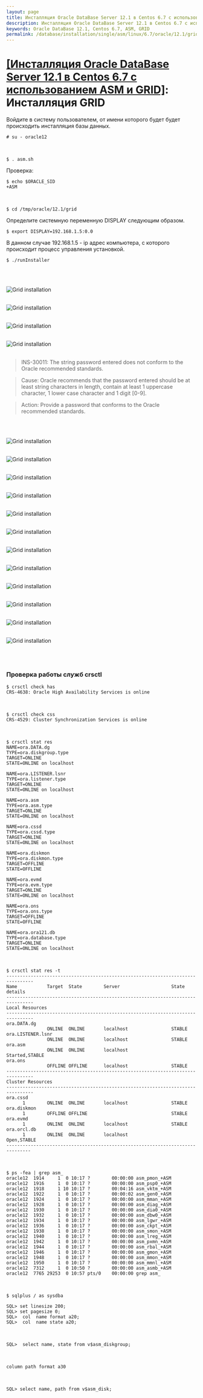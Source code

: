 ```yaml
---
layout: page
title: Инсталляция Oracle DataBase Server 12.1 в Centos 6.7 с использованием ASM и GRID - Инсталляция GRID
description: Инсталляция Oracle DataBase Server 12.1 в Centos 6.7 с использованием ASM и GRID - Инсталляция GRID
keywords: Oracle DataBase 12.1, Centos 6.7, ASM, GRID
permalink: /database/installation/single/asm/linux/6.7/oracle/12.1/grid-installation/
---
```


# <a href="/database/installation/single/asm/linux/6.7/oracle/12.1/">[Инсталляция Oracle DataBase Server 12.1 в Centos 6.7 с использованием ASM и GRID]</a>: Инсталляция GRID

Войдите в систему пользователем, от имени которого будет будет происходить инсталляция базы данных.

    # su - oracle12

<br/>

    $ . asm.sh

Проверка:

    $ echo $ORACLE_SID
    +ASM

<br/>

    $ cd /tmp/oracle/12.1/grid

Определите системную переменную DISPLAY следующим образом.

    $ export DISPLAY=192.168.1.5:0.0

В данном случае 192.168.1.5 - ip адрес компьютера, с которого происходит процесс управления установкой.

    $ ./runInstaller

<br/><br/>

<img src="https://img.oracledba.net/oracle-database-installation/asm/linux/6.7/oracle/12.1/01-grid-installation/grid-installation_01.png" border="0" alt="Grid installation"><br/><br/>

<img src="https://img.oracledba.net/oracle-database-installation/asm/linux/6.7/oracle/12.1/01-grid-installation/grid-installation_02.png" border="0" alt="Grid installation"><br/><br/>

<img src="https://img.oracledba.net/oracle-database-installation/asm/linux/6.7/oracle/12.1/01-grid-installation/grid-installation_03.png" border="0" alt="Grid installation"><br/><br/>

<img src="https://img.oracledba.net/oracle-database-installation/asm/linux/6.7/oracle/12.1/01-grid-installation/grid-installation_04.png" border="0" alt="Grid installation"><br/><br/>

> INS-30011: The string password entered does not conform to the Oracle recommended standards.

> Cause: Oracle recommends that the password entered should be at least string characters in length, contain at least 1 uppercase character, 1 lower case character and 1 digit [0-9].

> Action: Provide a password that conforms to the Oracle recommended standards.

<br/><br/>

<img src="https://img.oracledba.net/oracle-database-installation/asm/linux/6.7/oracle/12.1/01-grid-installation/grid-installation_05.png" border="0" alt="Grid installation"><br/><br/>

<img src="https://img.oracledba.net/oracle-database-installation/asm/linux/6.7/oracle/12.1/01-grid-installation/grid-installation_06.png" border="0" alt="Grid installation"><br/><br/>

<img src="https://img.oracledba.net/oracle-database-installation/asm/linux/6.7/oracle/12.1/01-grid-installation/grid-installation_07.png" border="0" alt="Grid installation"><br/><br/>

<img src="https://img.oracledba.net/oracle-database-installation/asm/linux/6.7/oracle/12.1/01-grid-installation/grid-installation_08.png" border="0" alt="Grid installation"><br/><br/>

<img src="https://img.oracledba.net/oracle-database-installation/asm/linux/6.7/oracle/12.1/01-grid-installation/grid-installation_09.png" border="0" alt="Grid installation"><br/><br/>

<img src="https://img.oracledba.net/oracle-database-installation/asm/linux/6.7/oracle/12.1/01-grid-installation/grid-installation_10.png" border="0" alt="Grid installation"><br/><br/>

<img src="https://img.oracledba.net/oracle-database-installation/asm/linux/6.7/oracle/12.1/01-grid-installation/grid-installation_11.png" border="0" alt="Grid installation"><br/><br/>

<img src="https://img.oracledba.net/oracle-database-installation/asm/linux/6.7/oracle/12.1/01-grid-installation/grid-installation_12.png" border="0" alt="Grid installation"><br/><br/>

<img src="https://img.oracledba.net/oracle-database-installation/asm/linux/6.7/oracle/12.1/01-grid-installation/grid-installation_13.png" border="0" alt="Grid installation"><br/><br/>

<img src="https://img.oracledba.net/oracle-database-installation/asm/linux/6.7/oracle/12.1/01-grid-installation/grid-installation_14.png" border="0" alt="Grid installation"><br/><br/>

<img src="https://img.oracledba.net/oracle-database-installation/asm/linux/6.7/oracle/12.1/01-grid-installation/grid-installation_15.png" border="0" alt="Grid installation"><br/><br/>

<img src="https://img.oracledba.net/oracle-database-installation/asm/linux/6.7/oracle/12.1/01-grid-installation/grid-installation_16.png" border="0" alt="Grid installation"><br/><br/>

<br/>

### Проверка работы служб crsctl

    $ crsctl check has
    CRS-4638: Oracle High Availability Services is online

<br/>

    $ crsctl check css
    CRS-4529: Cluster Synchronization Services is online

<br/>

    $ crsctl stat res
    NAME=ora.DATA.dg
    TYPE=ora.diskgroup.type
    TARGET=ONLINE
    STATE=ONLINE on localhost

    NAME=ora.LISTENER.lsnr
    TYPE=ora.listener.type
    TARGET=ONLINE
    STATE=ONLINE on localhost

    NAME=ora.asm
    TYPE=ora.asm.type
    TARGET=ONLINE
    STATE=ONLINE on localhost

    NAME=ora.cssd
    TYPE=ora.cssd.type
    TARGET=ONLINE
    STATE=ONLINE on localhost

    NAME=ora.diskmon
    TYPE=ora.diskmon.type
    TARGET=OFFLINE
    STATE=OFFLINE

    NAME=ora.evmd
    TYPE=ora.evm.type
    TARGET=ONLINE
    STATE=ONLINE on localhost

    NAME=ora.ons
    TYPE=ora.ons.type
    TARGET=OFFLINE
    STATE=OFFLINE

    NAME=ora.ora121.db
    TYPE=ora.database.type
    TARGET=ONLINE
    STATE=ONLINE on localhost

<br/>

    $ crsctl stat res -t
    --------------------------------------------------------------------------------
    Name           Target  State        Server                   State details
    --------------------------------------------------------------------------------
    Local Resources
    --------------------------------------------------------------------------------
    ora.DATA.dg
                   ONLINE  ONLINE       localhost                STABLE
    ora.LISTENER.lsnr
                   ONLINE  ONLINE       localhost                STABLE
    ora.asm
                   ONLINE  ONLINE       localhost                Started,STABLE
    ora.ons
                   OFFLINE OFFLINE      localhost                STABLE
    --------------------------------------------------------------------------------
    Cluster Resources
    --------------------------------------------------------------------------------
    ora.cssd
          1        ONLINE  ONLINE       localhost                STABLE
    ora.diskmon
          1        OFFLINE OFFLINE                               STABLE
    ora.evmd
          1        ONLINE  ONLINE       localhost                STABLE
    ora.orcl.db
          1        ONLINE  ONLINE       localhost                Open,STABLE
    -------------------------------------------------------------------------------

<br/>

    $ ps -fea | grep asm_
    oracle12  1914     1  0 10:17 ?        00:00:00 asm_pmon_+ASM
    oracle12  1916     1  0 10:17 ?        00:00:00 asm_psp0_+ASM
    oracle12  1918     1 10 10:17 ?        00:04:16 asm_vktm_+ASM
    oracle12  1922     1  0 10:17 ?        00:00:02 asm_gen0_+ASM
    oracle12  1924     1  0 10:17 ?        00:00:00 asm_mman_+ASM
    oracle12  1928     1  0 10:17 ?        00:00:00 asm_diag_+ASM
    oracle12  1930     1  0 10:17 ?        00:00:00 asm_dia0_+ASM
    oracle12  1932     1  0 10:17 ?        00:00:00 asm_dbw0_+ASM
    oracle12  1934     1  0 10:17 ?        00:00:00 asm_lgwr_+ASM
    oracle12  1936     1  0 10:17 ?        00:00:00 asm_ckpt_+ASM
    oracle12  1938     1  0 10:17 ?        00:00:00 asm_smon_+ASM
    oracle12  1940     1  0 10:17 ?        00:00:00 asm_lreg_+ASM
    oracle12  1942     1  0 10:17 ?        00:00:00 asm_pxmn_+ASM
    oracle12  1944     1  0 10:17 ?        00:00:00 asm_rbal_+ASM
    oracle12  1946     1  0 10:17 ?        00:00:00 asm_gmon_+ASM
    oracle12  1948     1  0 10:17 ?        00:00:00 asm_mmon_+ASM
    oracle12  1950     1  0 10:17 ?        00:00:00 asm_mmnl_+ASM
    oracle12  7312     1  0 10:50 ?        00:00:00 asm_asmb_+ASM
    oracle12  7765 29253  0 10:57 pts/0    00:00:00 grep asm_

<br/>

    $ sqlplus / as sysdba

    SQL> set linesize 200;
    SQL> set pagesize 0;
    SQL>  col  name format a20;
    SQL>  col  name state a20;

<br/>

    SQL>  select name, state from v$asm_diskgroup;

<br/>

    column path format a30

<br/>

    SQL> select name, path from v$asm_disk;
